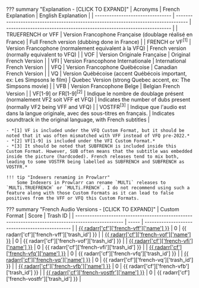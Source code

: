 ??? summary "Explanation - [CLICK TO EXPAND]"
    | Acronyms                         | French Explanation                                                                  | English Explanation                                                   |
    | -------------------------------- | ----------------------------------------------------------------------------------- | --------------------------------------------------------------------- |
    | TRUEFRENCH or VFF                | Version Francophone Française (doublage réalisé en France)                          | Full French version (dubbing done in France)                          |
    | FRENCH or VF<sup>[1]</sup>       | Version Francophone (normalement equivalent à la VFQ)                               | French version (normally equivalent to VFQ)                           |
    | VOF                              | Version Originale Française                                                         | Original French Version                                               |
    | VFI                              | Version Francophone Internationale                                                  | International French Version                                          |
    | VFQ                              | Version Francophone Québécoise                                                      | Canadian French Version                                               |
    | VQ                               | Version Québécoise (accent Québécois important, ex: Les Simpsons le film)           | Quebec Version (strong Quebec accent, ex: The Simpsons movie)         |
    | VFB                              | Version Francophone Belge                                                           | Belgian French Version                                                |
    | VF[1-9] or FR[1-9]<sup>[2]</sup> | Indique le nombre de doublage présent (normalement VF2 soit VFF et VFQ)             | Indicates the number of dubs present (normally VF2 being VFF and VFQ) |
    | VOSTFR<sup>[3]</sup>             | Indique que l'audio est dans la langue originale, avec des sous-titres en français. | Indicates soundtrack in the original language, with French subtitles  |

    - *[1] VF is included under the VFQ Custom Format, but it should be noted that it was often mismatched with VFF instead of VFQ pre-2022.*
    - *[2] VF[1-9] is included under the VFI Custom Format.*
    - *[3] It should be noted that SUBFRENCH is included inside this Custom Format. However, SUB often means that the subtitle was embedded inside the picture (hardcoded). French releases tend to mix both, leading to some VOSTFR being labelled as SUBFRENCH and SUBFRENCH as VOSTFR.*

	!!! tip "Indexers renaming in Prowlarr"
		Some Indexers in Prowlarr can rename `MULTi` releases to `MULTi.TRUEFRENCH` or `MULTi.FRENCH`. I do not recommend using such a feature along with those Custom Formats as it can lead to false positives from the VFF or VFQ this Custom Formats.

??? summary "French Audio Versions - [CLICK TO EXPAND]"
    | Custom Format                                                                                      | Score | Trash ID                                        |
    | -------------------------------------------------------------------------------------------------- | ----- | ----------------------------------------------- |
    | [{{ radarr['cf']['french-vff']['name'] }}](/Radarr/Radarr-collection-of-custom-formats/#vff)       | 0     | {{ radarr['cf']['french-vff']['trash_id'] }}    |
    | [{{ radarr['cf']['french-vof']['name'] }}](/Radarr/Radarr-collection-of-custom-formats/#vof)       | 0     | {{ radarr['cf']['french-vof']['trash_id'] }}    |
    | [{{ radarr['cf']['french-vfi']['name'] }}](/Radarr/Radarr-collection-of-custom-formats/#vfi)       | 0     | {{ radarr['cf']['french-vfi']['trash_id'] }}    |
    | [{{ radarr['cf']['french-vfq']['name'] }}](/Radarr/Radarr-collection-of-custom-formats/#vfq)       | 0     | {{ radarr['cf']['french-vfq']['trash_id'] }}    |
    | [{{ radarr['cf']['french-vq']['name'] }}](/Radarr/Radarr-collection-of-custom-formats/#vq)         | 0     | {{ radarr['cf']['french-vq']['trash_id'] }}     |
    | [{{ radarr['cf']['french-vfb']['name'] }}](/Radarr/Radarr-collection-of-custom-formats/#vfb)       | 0     | {{ radarr['cf']['french-vfb']['trash_id'] }}    |
    | [{{ radarr['cf']['french-vostfr']['name'] }}](/Radarr/Radarr-collection-of-custom-formats/#vostfr) | 0     | {{ radarr['cf']['french-vostfr']['trash_id'] }} |
